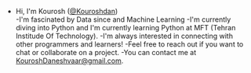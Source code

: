 - Hi, I'm Kourosh ([@Kouroshdan]())  
-I'm fascinated by Data since and Machine Learning
-I'm currently diving into Python and 
I'm currently learning Python at MFT (Tehran Institude Of Technology).
-I'm always interested in connecting with other programmers and learners!
-Feel free to reach out if you want to chat or collaborate on a project.
-You can contact me at KouroshDaneshvaar@gmail.com.

